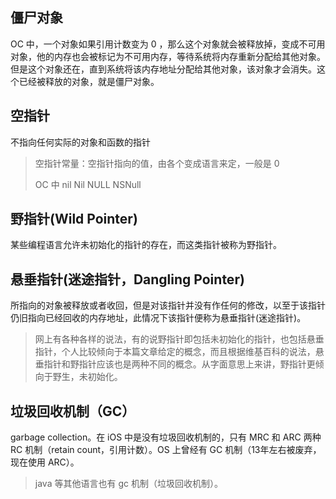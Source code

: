 ## 僵尸对象

OC 中，一个对象如果引用计数变为 0 ，那么这个对象就会被释放掉，变成不可用对象，他的内存也会被标记为不可用内存，等待系统将内存重新分配给其他对象。但是这个对象还在，直到系统将该内存地址分配给其他对象，该对象才会消失。这个已经被释放的对象，就是僵尸对象。

## 空指针

不指向任何实际的对象和函数的指针

> 空指针常量：空指针指向的值，由各个变成语言来定，一般是 0
>
> OC 中 nil Nil NULL NSNull

## 野指针(Wild Pointer)

某些编程语言允许未初始化的指针的存在，而这类指针被称为野指针。

## 悬垂指针(迷途指针，Dangling Pointer)

所指向的对象被释放或者收回，但是对该指针并没有作任何的修改，以至于该指针仍旧指向已经回收的内存地址，此情况下该指针便称为悬垂指针(迷途指针)。

> 网上有各种各样的说法，有的说野指针即包括未初始化的指针，也包括悬垂指针，个人比较倾向于本篇文章给定的概念，而且根据维基百科的说法，悬垂指针和野指针应该也是两种不同的概念。从字面意思上来讲，野指针更倾向于野生，未初始化。

## 垃圾回收机制（GC）

garbage collection。在 iOS 中是没有垃圾回收机制的，只有 MRC 和 ARC 两种 RC 机制（retain count，引用计数）。OS 上曾经有 GC 机制（13年左右被废弃，现在使用 ARC）。

> java 等其他语言也有 gc 机制（垃圾回收机制）。


